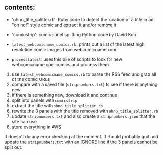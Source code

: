 ## contents:

* 'ohno_title_splitter.rb': Ruby code to detect the location of a title in an "oh no!" style comic and extract it and/or remove it
* 'comicstrip':  comic panel splitting Python code by David Koo
* `latest_webcomicname_comics.rb`: prints out a list of the latest high resolution comic images from webcomicname.com


* `processlatest`: uses this pile of scripts to look for new webcomicname.com comics and process them

1. use `latest_webcomicname_comics.rb` to parse the RSS feed and grab all of the comic URLs
2. compare with a saved file (`stripnumbers.txt`) to see if there is anything new
3. if there is something new, download it and continue
4. split into panels with `comicstrip`
5. extract the title with `ohno_title_splitter.rb`
6. rewrite the 3 panels with the title removed with `ohno_title_splitter.rb`
7. update `stripnumbers.txt` and also create a `stripnumbers.json` that the site can use
8. store everything in AWS

It doesn't do any error checking at the moment. It should probably quit and update the `stripnumbers.txt` with an IGNORE line if the 3 panels cannot be split out.
